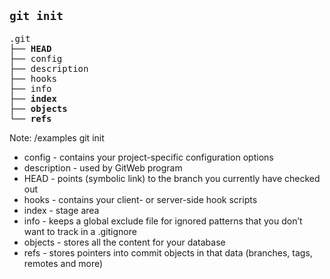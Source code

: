 ## ``git init``

<pre class="hljs delphi">
.git
&#9500;&#9472;&#9472; <strong>HEAD</strong>
&#9500;&#9472;&#9472; config
&#9500;&#9472;&#9472; description
&#9500;&#9472;&#9472; hooks
&#9500;&#9472;&#9472; info
&#9500;&#9472;&#9472; <strong>index</strong>
&#9500;&#9472;&#9472; <strong>objects</strong>
&#9492;&#9472;&#9472; <strong>refs</strong>
</pre>

Note:
/examples 
git init

* config - contains your project-specific configuration options
* description - used by GitWeb program
* HEAD - points (symbolic link) to the branch you currently have checked out
* hooks - contains your client- or server-side hook scripts
* index - stage area
* info - keeps a global exclude file for ignored patterns that you don’t want to track in a .gitignore
* objects - stores all the content for your database
* refs - stores pointers into commit objects in that data (branches, tags, remotes and more)
